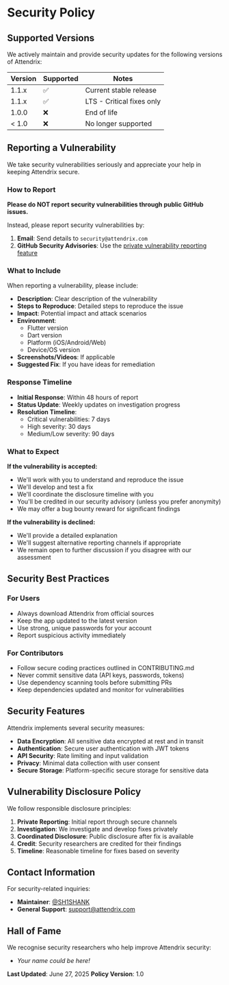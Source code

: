 # Security Policy

## Supported Versions

We actively maintain and provide security updates for the following versions of Attendrix:

| Version | Supported          | Notes                    |
| ------- | ------------------ | ------------------------ |
| 1.1.x   | :white_check_mark: | Current stable release   |
| 1.1.x   | :white_check_mark: | LTS - Critical fixes only |
| 1.0.0   | :x:                | End of life             |
| < 1.0   | :x:                | No longer supported     |

## Reporting a Vulnerability

We take security vulnerabilities seriously and appreciate your help in keeping Attendrix secure.

### How to Report

**Please do NOT report security vulnerabilities through public GitHub issues.**

Instead, please report security vulnerabilities by:

1. **Email**: Send details to `security@attendrix.com`
2. **GitHub Security Advisories**: Use the [private vulnerability reporting feature](https://github.com/SH1SHANK/attendrix/security/advisories/new)

### What to Include

When reporting a vulnerability, please include:

- **Description**: Clear description of the vulnerability
- **Steps to Reproduce**: Detailed steps to reproduce the issue
- **Impact**: Potential impact and attack scenarios
- **Environment**: 
  - Flutter version
  - Dart version
  - Platform (iOS/Android/Web)
  - Device/OS version
- **Screenshots/Videos**: If applicable
- **Suggested Fix**: If you have ideas for remediation

### Response Timeline

- **Initial Response**: Within 48 hours of report
- **Status Update**: Weekly updates on investigation progress
- **Resolution Timeline**: 
  - Critical vulnerabilities: 7 days
  - High severity: 30 days
  - Medium/Low severity: 90 days

### What to Expect

**If the vulnerability is accepted:**
- We'll work with you to understand and reproduce the issue
- We'll develop and test a fix
- We'll coordinate the disclosure timeline with you
- You'll be credited in our security advisory (unless you prefer anonymity)
- We may offer a bug bounty reward for significant findings

**If the vulnerability is declined:**
- We'll provide a detailed explanation
- We'll suggest alternative reporting channels if appropriate
- We remain open to further discussion if you disagree with our assessment

## Security Best Practices

### For Users
- Always download Attendrix from official sources
- Keep the app updated to the latest version
- Use strong, unique passwords for your account
- Report suspicious activity immediately

### For Contributors
- Follow secure coding practices outlined in CONTRIBUTING.md
- Never commit sensitive data (API keys, passwords, tokens)
- Use dependency scanning tools before submitting PRs
- Keep dependencies updated and monitor for vulnerabilities

## Security Features

Attendrix implements several security measures:

- **Data Encryption**: All sensitive data encrypted at rest and in transit
- **Authentication**: Secure user authentication with JWT tokens
- **API Security**: Rate limiting and input validation
- **Privacy**: Minimal data collection with user consent
- **Secure Storage**: Platform-specific secure storage for sensitive data

## Vulnerability Disclosure Policy

We follow responsible disclosure principles:

1. **Private Reporting**: Initial report through secure channels
2. **Investigation**: We investigate and develop fixes privately
3. **Coordinated Disclosure**: Public disclosure after fix is available
4. **Credit**: Security researchers are credited for their findings
5. **Timeline**: Reasonable timeline for fixes based on severity

## Contact Information

For security-related inquiries:
- **Maintainer**: [@SH1SHANK](https://github.com/SH1SHANK)
- **General Support**: support@attendrix.com

## Hall of Fame

We recognise security researchers who help improve Attendrix security:
- *Your name could be here!*


**Last Updated**: June 27, 2025
**Policy Version**: 1.0

